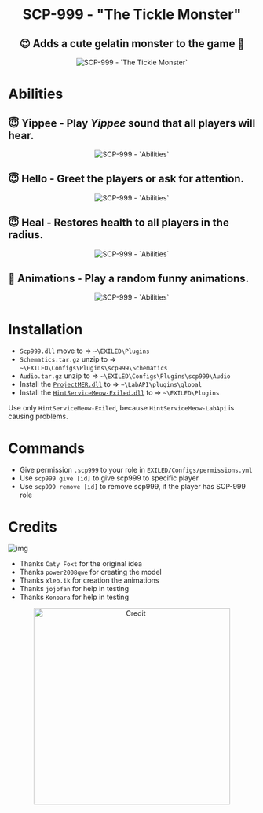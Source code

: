 <h1 align="center"> SCP-999 - "The Tickle Monster"</h1>
<h2 align="center"> 😍 Adds a cute gelatin monster to the game 🥰</h2>
<p align="center">
  <img src="https://github.com/RisottoMan/SCP-999/blob/main/Photos/Main1.png" alt="SCP-999 - `The Tickle Monster`">
</p>


# Abilities
## 😇 **Yippee** - Play <i>Yippee</i> sound that all players will hear.

<p align="center">
  <img src="https://github.com/RisottoMan/SCP-999/blob/main/Photos/yippee-lethal-company.gif" alt="SCP-999 - `Abilities`">
</p>

## 😇 **Hello** - Greet the players or ask for attention.

<p align="center">
  <img src="https://github.com/RisottoMan/SCP-999/blob/main/Photos/Healing.gif" alt="SCP-999 - `Abilities`">
</p>

## 😇 **Heal** - Restores health to all players in the radius.

<p align="center">
  <img src="https://github.com/RisottoMan/SCP-999/blob/main/Photos/Healing.gif" alt="SCP-999 - `Abilities`">
</p>

## 🫠 **Animations** - Play a random funny animations.

<p align="center">
  <img src="https://github.com/RisottoMan/SCP-999/blob/main/Photos/Anim.gif" alt="SCP-999 - `Abilities`">
</p>

# Installation
- ``Scp999.dll`` move to => ``~\EXILED\Plugins``
- ``Schematics.tar.gz`` unzip to => ``~\EXILED\Configs\Plugins\scp999\Schematics``
- ``Audio.tar.gz`` unzip to => ``~\EXILED\Configs\Plugins\scp999\Audio``
- Install the [``ProjectMER.dll``](https://github.com/Michal78900/ProjectMER/releases/latest) to => ``~\LabAPI\plugins\global``
- Install the [``HintServiceMeow-Exiled.dll``](https://github.com/MeowServer/HintServiceMeow/releases/latest) to => ``~\EXILED\Plugins``

Use only ``HintServiceMeow-Exiled``, because ``HintServiceMeow-LabApi`` is causing problems.
# Commands
- Give permission ``.scp999`` to your role in ``EXILED/Configs/permissions.yml``
- Use ``scp999 give [id]`` to give scp999 to specific player
- Use ``scp999 remove [id]`` to remove scp999, if the player has SCP-999 role

# Credits
 ![img](https://img.shields.io/github/downloads/RisottoMan/SCP-999/total.svg)
- Thanks ``Caty Foxt`` for the original idea
- Thanks ``power2008qwe`` for creating the model
- Thanks ``xleb.ik`` for creation the animations
- Thanks ``jojofan`` for help in testing
- Thanks  ``Konoara`` for help in testing
<p align="center">
  <img width="400" src="https://github.com/RisottoMan/SCP-999/blob/main/Photos/Credit.png" alt="Credit">
</p>
